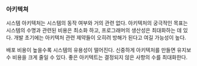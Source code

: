 ### 아키텍쳐
시스템 아키텍처는 시스템의 동작 여부와 거의 관련 없다.
아키텍처의 궁극적인 목표는 시스템의 수명과 관련된 비용은 최소화 하고, 프로그래머의 생산성은 최대화하는 데 있다.
개발 초기에는 아키텍처 관련 제약들이 오히려 방해가 된다고 여길 가능성이 높다.

배포 비용이 높을수록 시스템의 유용성이 떨어진다.
신중하게 아키텍처를 만들면 유지보수 비용을 크게 줄일 수 있다.
좋은 아키텍트는 결정되지 않은 사항의 수를 최대화한다.
